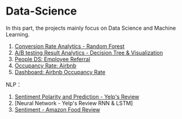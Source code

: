# Data-Science

In this part, the projects mainly focus on Data Science and Machine Learning.

1. [Conversion Rate Analytics - Random Forest](https://github.com/xl215/Data-Science/blob/master/Site%20Conversion%20Rate%20-%20Prediction%20Random%20Forest.ipynb)
2. [A/B testing Result Analytics - Decision Tree & Visualization](https://github.com/xl215/Data-Science/blob/master/AB%20Testing%20Result%20Analytics%20and%20Prediction.ipynb)
3. [People DS: Employee Referral](https://github.com/xl215/Data-Science/blob/master/People%20Data%20Science%20-%20Employee%20Retention%20Prediction.ipynb)
4. [Occupancy Rate: Airbnb](https://github.com/xl215/Data-Science/blob/master/Airbnb%20Occupancy%20Rate%20-%20Visualization%20%26%20Prediction.ipynb)
5. [Dashboard: Airbnb Occupancy Rate ](https://public.tableau.com/profile/xuan.liu7775#!/vizhome/AirbnbOccupancyRate-SF/DashboardSFOccupancyRate?publish=yes)

NLP：
1. [Sentiment Polarity and Prediction - Yelp's Review](https://github.com/xl215/Data-Science/blob/master/NLP%20%20-%20Sentiment%20Analysis%20for%20Yelp%20Review%20and%20Star%20Prediction.ipynb)
2. [Neural Network - Yelp's Review RNN & LSTM]
3. [Sentiment - Amazon Food Review](https://github.com/xl215/Data-Science/blob/master/Sentiment%20Analysis%20-%20Amazon%20Fine%20Food%20Review.ipynb)
